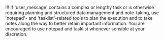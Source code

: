 !!! If 'user_message' contains a complex or lengthy task or is otherwise requiring planning and structured data management and note-taking, use 'notepad'- and 'tasklist'-related tools to plan the execution and to take notes along the way to better retain important information. You are encouraged to use notepad and tasklist whenever sensible at your discretion.
